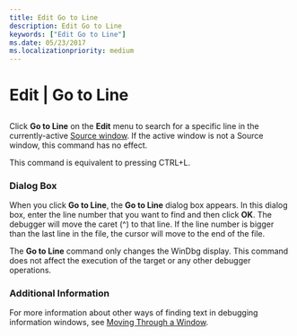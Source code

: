 ```yaml
---
title: Edit Go to Line
description: Edit Go to Line
keywords: ["Edit Go to Line"]
ms.date: 05/23/2017
ms.localizationpriority: medium
---
```


# Edit | Go to Line


## <span id="ddk_edit_go_to_line_dbg"></span><span id="DDK_EDIT_GO_TO_LINE_DBG"></span>


Click **Go to Line** on the **Edit** menu to search for a specific line in the currently-active [Source window](source-window.md). If the active window is not a Source window, this command has no effect.

This command is equivalent to pressing CTRL+L.

### <span id="dialog_box"></span><span id="DIALOG_BOX"></span>Dialog Box

When you click **Go to Line**, the **Go to Line** dialog box appears. In this dialog box, enter the line number that you want to find and then click **OK**. The debugger will move the caret (^) to that line. If the line number is bigger than the last line in the file, the cursor will move to the end of the file.

The **Go to Line** command only changes the WinDbg display. This command does not affect the execution of the target or any other debugger operations.

### <span id="additional_information"></span><span id="ADDITIONAL_INFORMATION"></span>Additional Information

For more information about other ways of finding text in debugging information windows, see [Moving Through a Window](moving-through-a-window.md).

 

 





